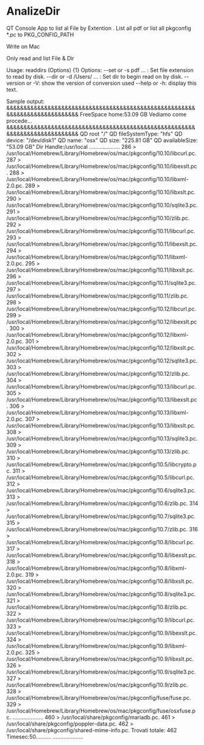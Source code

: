 # AnalizeDir
QT Console App to list al File by Extention .   List all pdf or list all pkgconfig  *.pc to PKG_CONFIG_PATH 

Write on Mac

Only read and list File & Dir

Usage: readdirs (Options)
 {1} Options:
	--set or -s pdf ... : Set file extension to read by disk.
	--dir or -d /Users/ ... : Set dir to begin read on by disk.
	--version or -V: show the version of conversion used
	--help or -h: display this text.
  
  
  
Sample output:
&&&&&&&&&&&&&&&&&&&&&&&&&&&&&&&&&&&&&&&&&&&&&&&&&&&&&&&&&&&&&&&&&&&&&&&&&&&&
FreeSpace home:53.09 GB
Vediamo come procede...
&&&&&&&&&&&&&&&&&&&&&&&&&&&&&&&&&&&&&&&&&&&&&&&&&&&&&&&&&&&&&&&&&&&&&&&&&&&&
QD root  "/"
QD fileSystemType: "hfs"
QD device: "/dev/disk1"
QD name: "osx"
QD size: "225.81 GB"
QD availableSize: "53.09 GB"
Dir Handle:/usr/local
....................
286 > /usr/local/Homebrew/Library/Homebrew/os/mac/pkgconfig/10.10/libcurl.pc.
287 > /usr/local/Homebrew/Library/Homebrew/os/mac/pkgconfig/10.10/libexslt.pc.
288 > /usr/local/Homebrew/Library/Homebrew/os/mac/pkgconfig/10.10/libxml-2.0.pc.
289 > /usr/local/Homebrew/Library/Homebrew/os/mac/pkgconfig/10.10/libxslt.pc.
290 > /usr/local/Homebrew/Library/Homebrew/os/mac/pkgconfig/10.10/sqlite3.pc.
291 > /usr/local/Homebrew/Library/Homebrew/os/mac/pkgconfig/10.10/zlib.pc.
292 > /usr/local/Homebrew/Library/Homebrew/os/mac/pkgconfig/10.11/libcurl.pc.
293 > /usr/local/Homebrew/Library/Homebrew/os/mac/pkgconfig/10.11/libexslt.pc.
294 > /usr/local/Homebrew/Library/Homebrew/os/mac/pkgconfig/10.11/libxml-2.0.pc.
295 > /usr/local/Homebrew/Library/Homebrew/os/mac/pkgconfig/10.11/libxslt.pc.
296 > /usr/local/Homebrew/Library/Homebrew/os/mac/pkgconfig/10.11/sqlite3.pc.
297 > /usr/local/Homebrew/Library/Homebrew/os/mac/pkgconfig/10.11/zlib.pc.
298 > /usr/local/Homebrew/Library/Homebrew/os/mac/pkgconfig/10.12/libcurl.pc.
299 > /usr/local/Homebrew/Library/Homebrew/os/mac/pkgconfig/10.12/libexslt.pc.
300 > /usr/local/Homebrew/Library/Homebrew/os/mac/pkgconfig/10.12/libxml-2.0.pc.
301 > /usr/local/Homebrew/Library/Homebrew/os/mac/pkgconfig/10.12/libxslt.pc.
302 > /usr/local/Homebrew/Library/Homebrew/os/mac/pkgconfig/10.12/sqlite3.pc.
303 > /usr/local/Homebrew/Library/Homebrew/os/mac/pkgconfig/10.12/zlib.pc.
304 > /usr/local/Homebrew/Library/Homebrew/os/mac/pkgconfig/10.13/libcurl.pc.
305 > /usr/local/Homebrew/Library/Homebrew/os/mac/pkgconfig/10.13/libexslt.pc.
306 > /usr/local/Homebrew/Library/Homebrew/os/mac/pkgconfig/10.13/libxml-2.0.pc.
307 > /usr/local/Homebrew/Library/Homebrew/os/mac/pkgconfig/10.13/libxslt.pc.
308 > /usr/local/Homebrew/Library/Homebrew/os/mac/pkgconfig/10.13/sqlite3.pc.
309 > /usr/local/Homebrew/Library/Homebrew/os/mac/pkgconfig/10.13/zlib.pc.
310 > /usr/local/Homebrew/Library/Homebrew/os/mac/pkgconfig/10.5/libcrypto.pc.
311 > /usr/local/Homebrew/Library/Homebrew/os/mac/pkgconfig/10.5/libcurl.pc.
312 > /usr/local/Homebrew/Library/Homebrew/os/mac/pkgconfig/10.6/sqlite3.pc.
313 > /usr/local/Homebrew/Library/Homebrew/os/mac/pkgconfig/10.6/zlib.pc.
314 > /usr/local/Homebrew/Library/Homebrew/os/mac/pkgconfig/10.7/sqlite3.pc.
315 > /usr/local/Homebrew/Library/Homebrew/os/mac/pkgconfig/10.7/zlib.pc.
316 > /usr/local/Homebrew/Library/Homebrew/os/mac/pkgconfig/10.8/libcurl.pc.
317 > /usr/local/Homebrew/Library/Homebrew/os/mac/pkgconfig/10.8/libexslt.pc.
318 > /usr/local/Homebrew/Library/Homebrew/os/mac/pkgconfig/10.8/libxml-2.0.pc.
319 > /usr/local/Homebrew/Library/Homebrew/os/mac/pkgconfig/10.8/libxslt.pc.
320 > /usr/local/Homebrew/Library/Homebrew/os/mac/pkgconfig/10.8/sqlite3.pc.
321 > /usr/local/Homebrew/Library/Homebrew/os/mac/pkgconfig/10.8/zlib.pc.
322 > /usr/local/Homebrew/Library/Homebrew/os/mac/pkgconfig/10.9/libcurl.pc.
323 > /usr/local/Homebrew/Library/Homebrew/os/mac/pkgconfig/10.9/libexslt.pc.
324 > /usr/local/Homebrew/Library/Homebrew/os/mac/pkgconfig/10.9/libxml-2.0.pc.
325 > /usr/local/Homebrew/Library/Homebrew/os/mac/pkgconfig/10.9/libxslt.pc.
326 > /usr/local/Homebrew/Library/Homebrew/os/mac/pkgconfig/10.9/sqlite3.pc.
327 > /usr/local/Homebrew/Library/Homebrew/os/mac/pkgconfig/10.9/zlib.pc.
328 > /usr/local/Homebrew/Library/Homebrew/os/mac/pkgconfig/fuse/fuse.pc.
329 > /usr/local/Homebrew/Library/Homebrew/os/mac/pkgconfig/fuse/osxfuse.pc.
....................
460 > /usr/local/share/pkgconfig/mariadb.pc.
461 > /usr/local/share/pkgconfig/poppler-data.pc.
462 > /usr/local/share/pkgconfig/shared-mime-info.pc.
Trovati totale: 462 Timesec:50..........
....................

  
  
  
  
